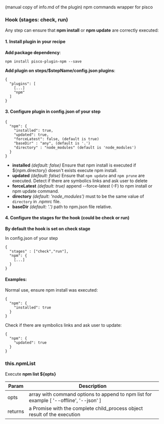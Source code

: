 (manual copy of info.md of the plugin)
npm commands wrapper for pisco

### Hook (stages: check, run)

Any step can ensure that **npm install** or **npm update** are correctly executed:

#### 1. Install plugin in your recipe 
 
 **Add package dependency**:
 
    npm install pisco-plugin-npm --save
 
 **Add plugin on steps/$stepName/config.json plugins**:
 
```
{
  "plugins": [
    [...]
    "npm" 
  ]
}
```

#### 3. Configure plugin in config.json of your step


```
{
  "npm": {
    "installed": true,
    "updated": true,
    "forceLatest": false, (default is true)
    "baseDir" : "any", (default is '.') 
    "directory" : "node_modules" (default is 'node_modules')
  }
}
```

  - **installed** _(default: false)_ Ensure that npm install is executed if ${npm.directory} doesn't exists execute npm install.
  - **updated** _(default: false)_ Ensure that `npm update` and `npm prune` are executed. Detect if there are symbolics links and ask user to delete 
  - **forceLatest** _(default: true)_ append --force-latest (-F) to npm install or npm update command.
  - **directory** _(default: 'node_modules')_ must to be the same value of `directory` in .npmrc file.
  - **baseDir** _(default: '.')_ path to npm.json file relative.
  
#### 4. Configure the stages for the hook (could be check or run)

**By default the hook is set on check stage**

In config.json of your step
 
```
{
  "stages" : ["check","run"],
  "npm": {
    [...]
  }
}
```

  
#### Examples:
 
Normal use, ensure npm install was executed:

```
{
  "npm": {
    "installed": true
  }
}
```

Check if there are symbolics links and ask user to update:

```
{
  "npm": {
    "updated": true
  }
}
```

### this.npmList

Execute **npm list ${opts}**

| Param | Description |
| --- | --- |
| opts | array with command options to append to npm list for example [ '--offline', '--json' ]  |
| returns | a Promise with the complete child_process object result of the execution |

